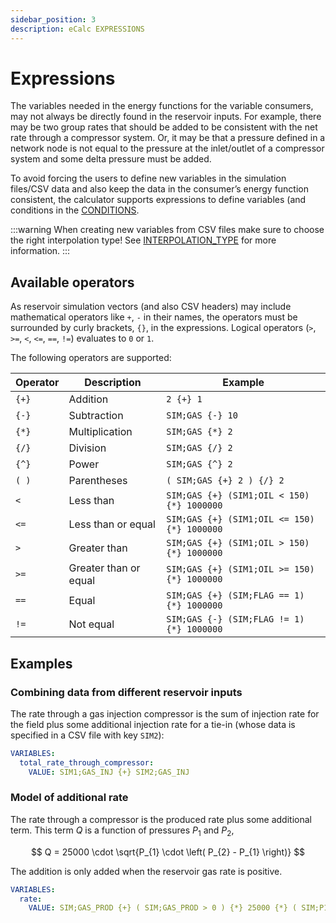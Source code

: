 ```yaml
---
sidebar_position: 3
description: eCalc EXPRESSIONS
---
```

# Expressions
The variables needed in the energy functions for the variable consumers, may not always be directly found in the
reservoir inputs. For example, there may be two group rates that should be added to be
consistent with the net rate through a compressor system. Or, it may be that a pressure defined in a network node is
not equal to the pressure at the inlet/outlet of a compressor system and some delta pressure must be added.

To avoid forcing the users to define new variables in the simulation files/CSV data and also keep the data in the
consumer’s energy function consistent, the calculator supports expressions to define variables (and conditions in the
[CONDITIONS](/about/references/CONDITIONS.md).

:::warning
When creating new variables from CSV files make sure to choose the right interpolation type!
See [INTERPOLATION_TYPE](/about/references/INTERPOLATION_TYPE.md) for more information.
:::

## Available operators
As reservoir simulation vectors (and also CSV headers) may include mathematical operators
like `+`, `-` in their names, the operators must be surrounded by curly brackets, `{}`,
in the expressions. Logical operators (`>`, `>=`, `<`, `<=`, `==`, `!=`)
evaluates to `0` or `1`.

The following operators are supported:

|Operator|Description          |Example                                        |
|--------|---------------------|-----------------------------------------------|
|``{+}`` |Addition             |``2 {+} 1``                                    |
|``{-}`` |Subtraction          |``SIM;GAS {-} 10``                             |
|``{*}`` |Multiplication       |``SIM;GAS {*} 2``                              |
|``{/}`` |Division             |``SIM;GAS {/} 2``                              |
|``{^}`` |Power                |``SIM;GAS {^} 2``                              |
|``( )`` |Parentheses          |``( SIM;GAS {+} 2 ) {/} 2``                    |
|``<``   |Less than            |``SIM;GAS {+} (SIM1;OIL < 150) {*} 1000000``   |
|``<=``  |Less than or equal   |``SIM;GAS {+} (SIM1;OIL <= 150) {*} 1000000``  |
|``>``   |Greater than         |``SIM;GAS {+} (SIM1;OIL > 150) {*} 1000000``   |
|``>=``  |Greater than or equal|``SIM;GAS {+} (SIM1;OIL >= 150) {*} 1000000``  |
|``==``  |Equal                |``SIM;GAS {+} (SIM;FLAG == 1) {*} 1000000``    |
|``!=``  |Not equal            |``SIM;GAS {-} (SIM;FLAG != 1) {*} 1000000``    |


## Examples
### Combining data from different reservoir inputs
The rate through a gas injection compressor is the sum of injection rate for the field plus
some additional injection rate for a tie-in (whose data is specified in a CSV file with
key `SIM2`):

~~~~~~~~yaml
VARIABLES:
  total_rate_through_compressor:
    VALUE: SIM1;GAS_INJ {+} SIM2;GAS_INJ
~~~~~~~~

### Model of additional rate
The rate through a compressor is the produced rate plus some additional term. This term _Q_ is a function of pressures $P_{1}$ and $P_{2}$,

$$
Q =  25000 \cdot \sqrt{P_{1} \cdot \left( P_{2} - P_{1} \right)}
$$

The addition is only added when the reservoir gas rate is positive.

~~~~~~~~yaml
VARIABLES:
  rate:
    VALUE: SIM;GAS_PROD {+} ( SIM;GAS_PROD > 0 ) {*} 25000 {*} ( SIM;P1 {*} ( SIM;P2 {-} SIM;P1 ) ) {^} 0.5
~~~~~~~~

